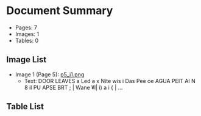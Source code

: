 # Document Summary

- Pages: 7
- Images: 1
- Tables: 0

## Image List

- Image 1 (Page 5): [p5_i1.png](pdf_images/p5_i1.png)
  - Text: DOOR LEAVES
a
Led
a x
Nite
wis
i Das Pee oe
AGUA PEIT AI N 8 il PU APSE BRT
; | Wane ¥l| i) a i { | ...

## Table List

